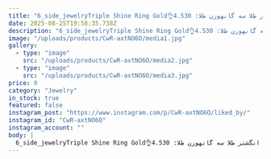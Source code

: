 ```yaml
---
title: "6_side_jewelryTriple Shine Ring Gold👌انگشتر طلا سه گانهوزن طلا: 4.530 grوزن سنگ: 0.040 gr📬برای سفارش و کسب اطلاعات بیشتر به دایرکت مراجعه فرمایید._________________________#مخراجکاری #مخراجکاری_مدرن #مخراجکاری_طلا #اموزش_پژوهش #اموزش_مخراجکاری_مدرن #گوهرنشانی #گوهرنشانی_مدرن #مرصع_کاری #قلمزنی_طلا #تولید #فروش #انگشتر_طلا #انگشتر_اجرت_پایین #انگشتر_زنانه #انگشتر_سه_تایی #طلا_زرد #نگین #الماس #جواهر #جواهری_انلاین #جواهری_انلاین_روجا104wSee translation"
date: 2025-08-25T19:58:35.738Z
description: "6_side_jewelryTriple Shine Ring Gold👌انگشتر طلا سه گانهوزن طلا: 4.530 grوزن سنگ: 0.040 gr📬برای سفارش و کسب اطلاعات بیشتر به دایرکت مراجعه فرمایید._________________________#مخراجکاری #مخراجکاری_مدرن #مخراجکاری_طلا #اموزش_پژوهش #اموزش_مخراجکاری_مدرن #گوهرنشانی #گوهرنشانی_مدرن #مرصع_کاری #قلمزنی_طلا #تولید #فروش #انگشتر_طلا #انگشتر_اجرت_پایین #انگشتر_زنانه #انگشتر_سه_تایی #طلا_زرد #نگین #الماس #جواهر #جواهری_انلاین #جواهری_انلاین_روجا104wSee translation"
image: "/uploads/products/CwR-axtNO6O/media1.jpg"
gallery:
  - type: "image"
    src: "/uploads/products/CwR-axtNO6O/media2.jpg"
  - type: "image"
    src: "/uploads/products/CwR-axtNO6O/media3.jpg"
price: 0
category: "Jewelry"
in_stock: true
featured: false
instagram_post: "https://www.instagram.com/p/CwR-axtNO6O/liked_by/"
instagram_id: "CwR-axtNO6O"
instagram_account: ""
body: |
  6_side_jewelryTriple Shine Ring Gold👌انگشتر طلا سه گانهوزن طلا: 4.530 grوزن سنگ: 0.040 gr📬برای سفارش و کسب اطلاعات بیشتر به دایرکت مراجعه فرمایید._________________________#مخراجکاری #مخراجکاری_مدرن #مخراجکاری_طلا #اموزش_پژوهش #اموزش_مخراجکاری_مدرن #گوهرنشانی #گوهرنشانی_مدرن #مرصع_کاری #قلمزنی_طلا #تولید #فروش #انگشتر_طلا #انگشتر_اجرت_پایین #انگشتر_زنانه #انگشتر_سه_تایی #طلا_زرد #نگین #الماس #جواهر #جواهری_انلاین #جواهری_انلاین_روجا104wSee translation
---
```

